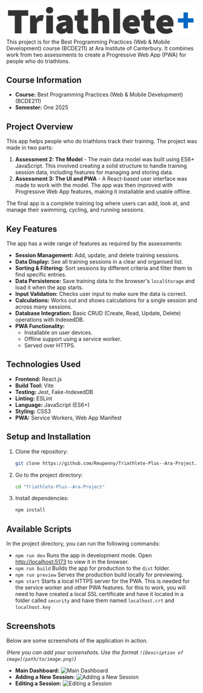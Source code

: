 ![Triathete +](./assets/Logo.webp)
This project is for the Best Programming Practices (Web & Mobile Development) course (BCDE211) at Ara Institute of Canterbury. It combines work from two assessments to create a Progressive Web App (PWA) for people who do triathlons.

## Course Information

- **Course:** Best Programming Practices (Web & Mobile Development) (BCDE211)
- **Semester:** One 2025

## Project Overview

This app helps people who do triathlons track their training. The project was made in two parts:

1. **Assessment 2: The Model** - The main data model was built using ES6+ JavaScript. This involved creating a solid structure to handle training session data, including features for managing and storing data.
2. **Assessment 3: The UI and PWA** - A React-based user interface was made to work with the model. The app was then improved with Progressive Web App features, making it installable and usable offline.

The final app is a complete training log where users can add, look at, and manage their swimming, cycling, and running sessions.

## Key Features

The app has a wide range of features as required by the assessments:

- **Session Management:** Add, update, and delete training sessions.
- **Data Display:** See all training sessions in a clear and organised list.
- **Sorting & Filtering:** Sort sessions by different criteria and filter them to find specific entries.
- **Data Persistence:** Save training data to the browser's `localStorage` and load it when the app starts.
- **Input Validation:** Checks user input to make sure the data is correct.
- **Calculations:** Works out and shows calculations for a single session and across many sessions.
- **Database Integration:** Basic CRUD (Create, Read, Update, Delete) operations with IndexedDB.
- **PWA Functionality:**
  - Installable on user devices.
  - Offline support using a service worker.
  - Served over HTTPS.

## Technologies Used

- **Frontend:** React.js
- **Build Tool:** Vite
- **Testing:** Jest, Fake-IndexedDB
- **Linting:** ESLint
- **Language:** JavaScript (ES6+)
- **Styling:** CSS3
- **PWA:** Service Workers, Web App Manifest

## Setup and Installation

1. Clone the repository:
   ```bash
   git clone https://github.com/Reupenny/Triathlete-Plus--Ara-Project.git
   ```
2. Go to the project directory:
   ```bash
   cd "Triathlete-Plus--Ara-Project"
   ```
3. Install dependencies:
   ```bash
   npm install
   ```

## Available Scripts

In the project directory, you can run the following commands:

- `npm run dev`
  Runs the app in development mode. Open [http://localhost:5173](http://localhost:5173) to view it in the browser.
- `npm run build`
  Builds the app for production to the `dist` folder.
- `npm run preview`
  Serves the production build locally for previewing.
- `npm start`
  Starts a local HTTPS server for the PWA. This is needed for the service worker and other PWA features.
  for this to work, you will need to have created a local SSL certificate and have it located in a folder called `security` and have them named `localhost.crt` and `localhost.key`

## Screenshots

Below are some screenshots of the application in action.

*(Here you can add your screenshots. Use the format `![Description of image](path/to/image.png)`)*

- **Main Dashboard:**
  ![Main Dashboard](path/to/your/screenshot.png)
- **Adding a New Session:**
  ![Adding a New Session](path/to/your/screenshot.png)
- **Editing a Session:**
  ![Editing a Session](path/to/your/screenshot.png)
